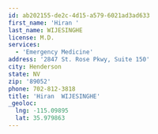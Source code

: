 ```yaml
---
id: ab202155-de2c-4d15-a579-6021ad3ad633
first_name: 'Hiran '
last_name: WIJESINGHE
license: M.D.
services:
  - 'Emergency Medicine'
address: '2847 St. Rose Pkwy, Suite 150'
city: Henderson
state: NV
zip: '89052'
phone: 702-812-3818
title: 'Hiran  WIJESINGHE'
_geoloc:
  lng: -115.09895
  lat: 35.979863
---
```

